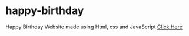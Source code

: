 # happy-birthday
Happy Birthday Website made using Html, css and JavaScript
<a href="" target="blank">Click Here</a>
